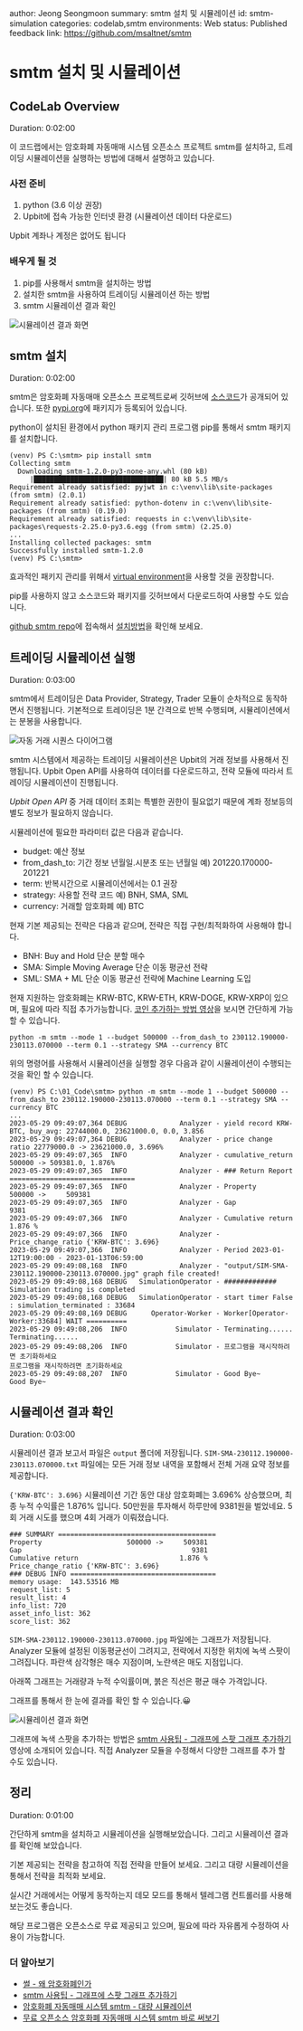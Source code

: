 author: Jeong Seongmoon
summary: smtm 설치 및 시뮬레이션
id: smtm-simulation
categories: codelab,smtm
environments: Web
status: Published
feedback link: https://github.com/msaltnet/smtm

# smtm 설치 및 시뮬레이션

## CodeLab Overview
Duration: 0:02:00

이 코드랩에서는 암호화폐 자동매매 시스템 오픈소스 프로젝트 smtm를 설치하고, 트레이딩 시뮬레이션을 실행하는 방법에 대해서 설명하고 있습니다.

### 사전 준비
1. python (3.6 이상 권장)
1. Upbit에 접속 가능한 인터넷 환경 (시뮬레이션 데이터 다운로드)

Upbit 계좌나 계정은 없어도 됩니다

### 배우게 될 것
1. pip를 사용해서 smtm을 설치하는 방법
1. 설치한 smtm을 사용하여 트레이딩 시뮬레이션 하는 방법
1. smtm 시뮬레이션 결과 확인

![시뮬레이션 결과 화면](./img/SIM-SMA-230112.190000-230113.070000.jpg)

## smtm 설치
Duration: 0:02:00

smtm은 암호화폐 자동매매 오픈소스 프로젝트로써 깃허브에 [소스코드](https://github.com/msaltnet/smtm)가 공개되어 있습니다. 또한 [pypi.org](https://pypi.org/project/smtm/)에 패키지가 등록되어 있습니다.

python이 설치된 환경에서 python 패키지 관리 프로그램 pip를 통해서 smtm 패키지를 설치합니다.

```
(venv) PS C:\smtm> pip install smtm
Collecting smtm
  Downloading smtm-1.2.0-py3-none-any.whl (80 kB)
     |████████████████████████████████| 80 kB 5.5 MB/s
Requirement already satisfied: pyjwt in c:\venv\lib\site-packages (from smtm) (2.0.1)
Requirement already satisfied: python-dotenv in c:\venv\lib\site-packages (from smtm) (0.19.0)
Requirement already satisfied: requests in c:\venv\lib\site-packages\requests-2.25.0-py3.6.egg (from smtm) (2.25.0)
...
Installing collected packages: smtm
Successfully installed smtm-1.2.0
(venv) PS C:\smtm> 
```

<aside class="positive">
효과적인 패키지 관리를 위해서 <a href="https://packaging.python.org/en/latest/guides/installing-using-pip-and-virtual-environments/#creating-a-virtual-environment">virtual environment</a>을 사용할 것을 권장합니다.
</aside>

pip를 사용하지 않고 소스코드와 패키지를 깃허브에서 다운로드하여 사용할 수도 있습니다.

[github smtm repo](https://github.com/msaltnet/smtm)에 접속해서 [설치방법](https://github.com/msaltnet/smtm#%EC%84%A4%EC%B9%98%EB%B0%A9%EB%B2%95)을 확인해 보세요.

## 트레이딩 시뮬레이션 실행
Duration: 0:03:00

smtm에서 트레이딩은 Data Provider, Strategy, Trader 모듈이 순차적으로 동작하면서 진행됩니다. 기본적으로 트레이딩은 1분 간격으로 반복 수행되며, 시뮬레이션에서는 분봉을 사용합니다.

![자동 거래 시퀀스 다이어그램](./img/smtm_sequence_kr.png)

smtm 시스템에서 제공하는 트레이딩 시뮬레이션은 Upbit의 거래 정보를 사용해서 진행됩니다. Upbit Open API를 사용하여 데이터를 다운로드하고, 전략 모듈에 따라서 트레이딩 시뮬레이션이 진행됩니다.

*Upbit Open API* 중 거래 데이터 조회는 특별한 권한이 필요없기 때문에 계좌 정보등의 별도 정보가 필요하지 않습니다.

시뮬레이션에 필요한 파라미터 값은 다음과 같습니다.
- budget: 예산 정보
- from_dash_to: 기간 정보 년월일.시분초 또는 년월일 예) 201220.170000-201221
- term: 반복시간으로 시뮬레이션에서는 0.1 권장
- strategy:  사용할 전략 코드 예) BNH, SMA, SML
- currency: 거래할 암호화폐 예) BTC

현재 기본 제공되는 전략은 다음과 같으며, 전략은 직접 구현/최적화하여 사용해야 합니다.
- BNH: Buy and Hold 단순 분할 매수
- SMA: Simple Moving Average 단순 이동 평균선 전략
- SML: SMA + ML 단순 이동 평균선 전략에 Machine Learning 도입

현재 지원하는 암호화폐는 KRW-BTC, KRW-ETH, KRW-DOGE, KRW-XRP이 있으며, 필요에 따라 직접 추가가능합니다. [코인 추가하는 방법 영상](https://youtu.be/UikVC3b-j2M)을 보시면 간단하게 가능할 수 있습니다.

```
python -m smtm --mode 1 --budget 500000 --from_dash_to 230112.190000-230113.070000 --term 0.1 --strategy SMA --currency BTC
```

위의 명령어를 사용해서 시뮬레이션을 실행할 경우 다음과 같이 시뮬레이션이 수행되는 것을 확인 할 수 있습니다.

```
(venv) PS C:\01_Code\smtm> python -m smtm --mode 1 --budget 500000 --from_dash_to 230112.190000-230113.070000 --term 0.1 --strategy SMA --currency BTC
...
2023-05-29 09:49:07,364 DEBUG             Analyzer - yield record KRW-BTC, buy_avg: 22744000.0, 23621000.0, 0.0, 3.856
2023-05-29 09:49:07,364 DEBUG             Analyzer - price change ratio 22779000.0 -> 23621000.0, 3.696%
2023-05-29 09:49:07,365  INFO             Analyzer - cumulative_return 500000 -> 509381.0, 1.876%
2023-05-29 09:49:07,365  INFO             Analyzer - ### Return Report ===============================
2023-05-29 09:49:07,365  INFO             Analyzer - Property                     500000 ->     509381
2023-05-29 09:49:07,365  INFO             Analyzer - Gap                                          9381
2023-05-29 09:49:07,366  INFO             Analyzer - Cumulative return                         1.876 %
2023-05-29 09:49:07,366  INFO             Analyzer - Price_change_ratio {'KRW-BTC': 3.696}
2023-05-29 09:49:07,366  INFO             Analyzer - Period 2023-01-12T19:00:00 - 2023-01-13T06:59:00
2023-05-29 09:49:08,168  INFO             Analyzer - "output/SIM-SMA-230112.190000-230113.070000.jpg" graph file created!
2023-05-29 09:49:08,168 DEBUG   SimulationOperator - ############# Simulation trading is completed
2023-05-29 09:49:08,168 DEBUG   SimulationOperator - start timer False : simulation_terminated : 33684
2023-05-29 09:49:08,169 DEBUG      Operator-Worker - Worker[Operator-Worker:33684] WAIT ==========
2023-05-29 09:49:08,206  INFO            Simulator - Terminating......
Terminating......
2023-05-29 09:49:08,206  INFO            Simulator - 프로그램을 재시작하려면 초기화하세요
프로그램을 재시작하려면 초기화하세요
2023-05-29 09:49:08,207  INFO            Simulator - Good Bye~
Good Bye~
```

## 시뮬레이션 결과 확인
Duration: 0:03:00

시뮬레이션 결과 보고서 파일은 `output` 폴더에 저장됩니다. `SIM-SMA-230112.190000-230113.070000.txt` 파일에는 모든 거래 정보 내역을 포함해서 전체 거래 요약 정보를 제공합니다.

`{'KRW-BTC': 3.696}` 시뮬레이션 기간 동안 대상 암호화폐는 3.696% 상승했으며, 최종 누적 수익률은 1.876% 입니다. 50만원을 투자해서 하루만에 9381원을 벌었네요. 5회 거래 시도를 했으며 4회 거래가 이뤄졌습니다.

```
### SUMMARY =======================================
Property                     500000 ->     509381
Gap                                          9381
Cumulative return                         1.876 %
Price_change_ratio {'KRW-BTC': 3.696}
### DEBUG INFO ====================================
memory usage:  143.53516 MB
request_list: 5
result_list: 4
info_list: 720
asset_info_list: 362
score_list: 362
```

`SIM-SMA-230112.190000-230113.070000.jpg` 파일에는 그래프가 저장됩니다. Analyzer 모듈에 설정된 이동평균선이 그려지고, 전략에서 지정한 위치에 녹색 스팟이 그려집니다. 파란색 삼각형은 매수 지점이며, 노란색은 매도 지점입니다.

아래쪽 그래프는 거래량과 누적 수익률이며, 붉은 직선은 평균 매수 가격입니다.

그래프를 통해서 한 눈에 결과를 확인 할 수 있습니다.😀

![시뮬레이션 결과 화면](./img/SIM-SMA-230112.190000-230113.070000.jpg)

그래프에 녹색 스팟을 추가하는 방법은 [smtm 사용팁 - 그래프에 스팟 그래프 추가하기](https://youtu.be/FR14ZodyDqA) 영상에 소개되어 있습니다. 직접 Analyzer 모듈을 수정해서 다양한 그래프를 추가 할 수도 있습니다.

## 정리
Duration: 0:01:00

간단하게 smtm을 설치하고 시뮬레이션을 실행해보았습니다. 그리고 시뮬레이션 결과를 확인해 보았습니다.

기본 제공되는 전략을 참고하여 직접 전략을 만들어 보세요. 그리고 대량 시뮬레이션을 통해서 전략을 최적화 보세요.

실시간 거래에서는 어떻게 동작하는지 데모 모드를 통해서 텔레그램 컨트롤러를 사용해 보는것도 좋습니다.

해당 프로그램은 오픈소스로 무료 제공되고 있으며, 필요에 따라 자유롭게 수정하여 사용이 가능합니다.

### 더 알아보기
- [썰 - 왜 암호화폐인가](https://youtu.be/lwrMAJzy8V4)
- [smtm 사용팁 - 그래프에 스팟 그래프 추가하기](https://youtu.be/FR14ZodyDqA)
- [암호화폐 자동매매 시스템 smtm - 대량 시뮬레이션](https://youtu.be/i6g2VhPl7hQ)
- [무료 오픈소스 암호화폐 자동매매 시스템 smtm 바로 써보기](https://youtu.be/la-IGHgI95g)
